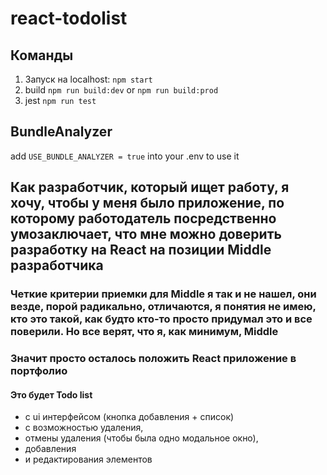 # react-todolist

## Команды

1. Запуск на localhost: `npm start`
2. build `npm run build:dev` or `npm run build:prod`
3. jest `npm run test`

## BundleAnalyzer

add `USE_BUNDLE_ANALYZER = true` into your .env to use it

## Как разработчик, который ищет работу, я хочу, чтобы у меня было приложение, по которому работодатель посредственно умозаключает, что мне можно доверить разработку на React на позиции Middle разработчика

### Четкие критерии приемки для Middle я так и не нашел, они везде, порой радикально, отличаются, я понятия не имею, кто это такой, как будто кто-то просто придумал это и все поверили. Но все верят, что я, как минимум, Middle

### Значит просто осталось положить React приложение в портфолио

#### Это будет Todo list

- с ui интерфейсом (кнопка добавления + список)
- с возможностью удаления,
- отмены удаления (чтобы была одно модальное окно),
- добавления
- и редактирования элементов
